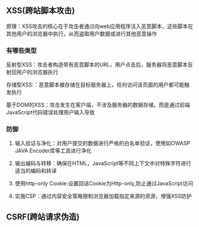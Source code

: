 ## XSS(跨站脚本攻击)

原理：XSS攻击的核心在于攻击者通过向web应用程序注入恶意脚本，这些脚本在其他用户的浏览器中执行，从而盗取用户数据或进行其他恶意操作  

### 有哪些类型
反射型XSS：攻击者构造带有恶意脚本的URL，用户点击后，服务器将恶意脚本反射回用户的浏览器执行  

存储型XSS:：恶意脚本被存储在目标服务器上，任何访问该页面的用户都可能触发执行  

基于DOM的XSS：攻击发生在客户端，不涉及服务器的数据存储，而是通过前端JavaScript代码错误处理用户输入导致  

### 防御

1. 输入验证与净化：对用户提交的数据进行严格的白名单验证，使用如OWASP JAVA Encoder库等工具进行净化

2. 输出编码与转移：确保在HTML，JavaScript等不同上下文中对特殊字符进行适当的编码和转译

3. 使用http-only Cookie:设置回话Cookie为Http-only,防止通过JavaScript访问

4. 实施CSP：通过内容安全策略限制浏览器加载指定来源的资源，增强XSS防护

## CSRF(跨站请求伪造)